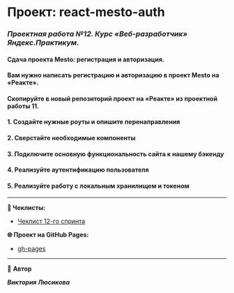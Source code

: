# Проект: react-mesto-auth

### _**Проектная работа №12. Курс «Веб-разработчик» Яндекс.Практикум.**_

#### Сдача проекта Mesto: регистрация и авторизация.

#### Вам нужно написать регистрацию и авторизацию в проект Mesto на «Реакте».

#### Скопируйте в новый репозиторий проект на «Реакте» из проектной работы 11.

#### 1. Создайте нужные роуты и опишите перенаправления

#### 2. Сверстайте необходимые компоненты

#### 3. Подключите основную функциональность сайта к нашему бэкенду

#### 4. Реализуйте аутентификацию пользователя

#### 5. Реализуйте работу с локальным хранилищем и токеном

---

**📄 Чеклисты:**

- [Чеклист 12-го спринта](https://code.s3.yandex.net/web-developer/checklists-pdf/new-program/checklist-12.pdf)

**🌐 Проект на GitHub Pages:**

- [gh-pages](https://polinica.github.io/mesto/)

---

👤 **Автор**

**_Виктория Люсикова_**
